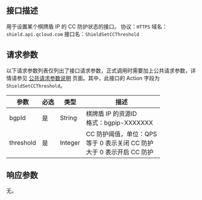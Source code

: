 ## 接口描述
用于设置某个棋牌盾 IP 的 CC 防护状态的接口。
协议：`HTTPS`
域名：`shield.api.qcloud.com`
接口名：`ShieldSetCCThreshold`

## 请求参数
以下请求参数列表仅列出了接口请求参数，正式调用时需要加上公共请求参数，详情请参见 [公共请求参数说明](http://tce.fsphere.cn/document/api/213/6976) 页面。其中，此接口的 Action 字段为 `ShieldSetCCThreshold`。

| 参数   | 必选 | 类型     | 描述                   |
| ------ | ---- | ------ | -------------------- |
| bgpId     | 是   | String  | 棋牌盾 IP 的资源ID</br>格式：bgpip-XXXXXXX          |
| threshold | 是   | Integer | CC 防护阈值，单位：QPS</br>等于 0 表示关闭 CC 防护</br>大于 0 表示开启 CC 防护 |

## 响应参数
无。
